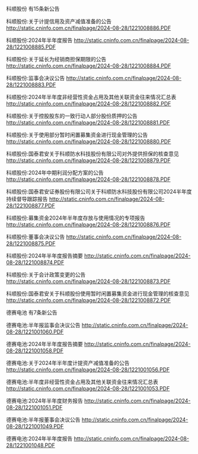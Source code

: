 科顺股份 有15条新公告 

科顺股份:关于计提信用及资产减值准备的公告 http://static.cninfo.com.cn/finalpage/2024-08-28/1221008886.PDF 

科顺股份:2024年半年度报告 http://static.cninfo.com.cn/finalpage/2024-08-28/1221008885.PDF 

科顺股份:关于延长为经销商担保期限的公告 http://static.cninfo.com.cn/finalpage/2024-08-28/1221008884.PDF 

科顺股份:监事会决议公告 http://static.cninfo.com.cn/finalpage/2024-08-28/1221008883.PDF 

科顺股份:2024年半年度非经营性资金占用及其他关联资金往来情况汇总表 http://static.cninfo.com.cn/finalpage/2024-08-28/1221008882.PDF 

科顺股份:关于控股股东的一致行动人部分股份质押的公告 http://static.cninfo.com.cn/finalpage/2024-08-28/1221008881.PDF 

科顺股份:关于使用部分暂时闲置募集资金进行现金管理的公告 http://static.cninfo.com.cn/finalpage/2024-08-28/1221008880.PDF 

科顺股份:国泰君安关于科顺防水科技股份有限公司对外提供担保的核查意见 http://static.cninfo.com.cn/finalpage/2024-08-28/1221008879.PDF 

科顺股份:2024年中期利润分配方案的公告 http://static.cninfo.com.cn/finalpage/2024-08-28/1221008878.PDF 

科顺股份:国泰君安证券股份有限公司关于科顺防水科技股份有限公司2024半年度持续督导跟踪报告 http://static.cninfo.com.cn/finalpage/2024-08-28/1221008877.PDF 

科顺股份:募集资金2024年半年度存放与使用情况的专项报告 http://static.cninfo.com.cn/finalpage/2024-08-28/1221008876.PDF 

科顺股份:董事会决议公告 http://static.cninfo.com.cn/finalpage/2024-08-28/1221008875.PDF 

科顺股份:2024年半年度报告摘要 http://static.cninfo.com.cn/finalpage/2024-08-28/1221008874.PDF 

科顺股份:关于会计政策变更的公告 http://static.cninfo.com.cn/finalpage/2024-08-28/1221008873.PDF 

科顺股份:国泰君安关于科顺股份使用暂时闲置募集资金进行现金管理的核查意见 http://static.cninfo.com.cn/finalpage/2024-08-28/1221008872.PDF 

德赛电池 有7条新公告 

德赛电池:半年报监事会决议公告 http://static.cninfo.com.cn/finalpage/2024-08-28/1221001060.PDF 

德赛电池:2024年半年度报告摘要 http://static.cninfo.com.cn/finalpage/2024-08-28/1221001058.PDF 

德赛电池:关于2024年半年度计提资产减值准备的公告 http://static.cninfo.com.cn/finalpage/2024-08-28/1221001056.PDF 

德赛电池:半年度非经营性资金占用及其他关联资金往来情况汇总表 http://static.cninfo.com.cn/finalpage/2024-08-28/1221001053.PDF 

德赛电池:2024年半年度财务报告 http://static.cninfo.com.cn/finalpage/2024-08-28/1221001051.PDF 

德赛电池:半年报董事会决议公告 http://static.cninfo.com.cn/finalpage/2024-08-28/1221001049.PDF 

德赛电池:2024年半年度报告 http://static.cninfo.com.cn/finalpage/2024-08-28/1221001048.PDF 

